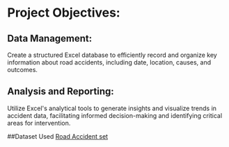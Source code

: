 # Project Objectives:
## Data Management: 
Create a structured Excel database to efficiently record and organize key information about road accidents, including date, location, causes, and outcomes.
## Analysis and Reporting: 
Utilize Excel's analytical tools to generate insights and visualize trends in accident data, facilitating informed decision-making and identifying critical areas for intervention.

##Dataset Used
<a href="https://github.com/belix2228/Data-Analysis/blob/main/Road%20Accident%20project.xlsx">Road Accident set</a>

